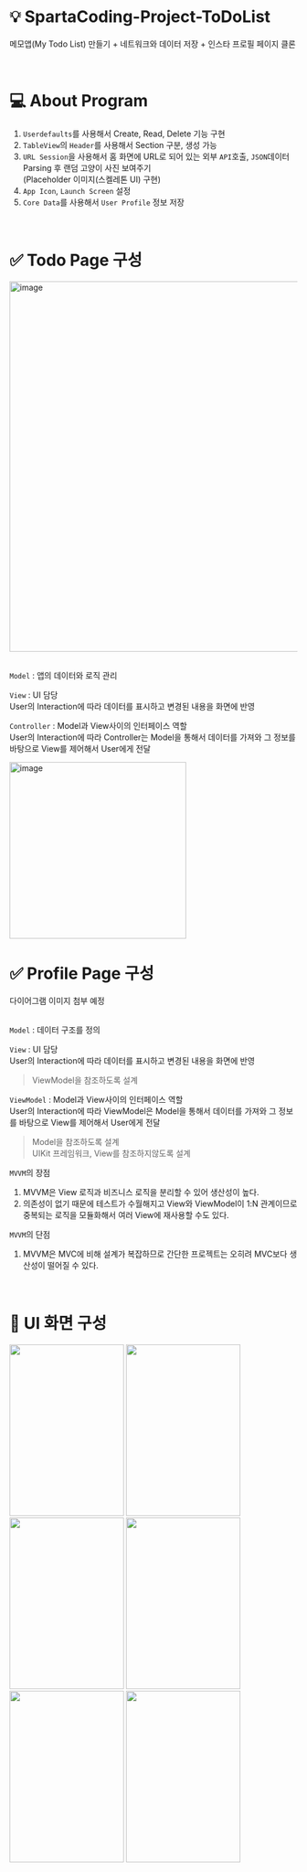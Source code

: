 # 💡 SpartaCoding-Project-ToDoList

메모앱(My Todo List) 만들기 + 네트워크와 데이터 저장 + 인스타 프로필 페이지 클론

<br/>

# 💻  About Program

1. `Userdefaults`를 사용해서 Create, Read, Delete 기능 구현
2. `TableView`의 `Header`를 사용해서 Section 구분, 생성 가능
3. `URL Session`을 사용해서 홈 화면에 URL로 되어 있는 외부 `API`호출, `JSON`데이터 Parsing 후 랜덤 고양이 사진 보여주기
<br/>(Placeholder 이미지(스켈레톤 UI) 구현)
4. `App Icon`, `Launch Screen` 설정
6. `Core Data`를 사용해서 `User Profile` 정보 저장

<br/>

# ✅  Todo Page 구성
<img width="648" alt="image" src="https://github.com/Leehan-sol/swift_ToDoList/assets/139109343/15f41341-39b8-4905-bb70-8828e9cd466a">
<br/>
<br/>

`Model` : 앱의 데이터와 로직 관리<br/>

`View` : UI 담당<br/>
User의 Interaction에 따라 데이터를 표시하고 변경된 내용을 화면에 반영<br/>

`Controller` : Model과 View사이의 인터페이스 역할<br/>
User의 Interaction에 따라 Controller는 Model을 통해서 데이터를 가져와 그 정보를 바탕으로 View를 제어해서 User에게 전달<br/>

<img width="309" alt="image" src="https://github.com/Leehan-sol/swift_MyToDoList_assignment/assets/139109343/1767eb07-780e-4660-9af9-f9075374737a">

<br/>

# ✅ Profile Page 구성
다이어그램 이미지 첨부 예정
<br/>
<br/>

`Model` : 데이터 구조를 정의<br/>

`View` : UI 담당<br/>
User의 Interaction에 따라 데이터를 표시하고 변경된 내용을 화면에 반영<br/>
> ViewModel을 참조하도록 설계

`ViewModel` : Model과 View사이의 인터페이스 역할<br/>
User의 Interaction에 따라 ViewModel은 Model을 통해서 데이터를 가져와 그 정보를 바탕으로 View를 제어해서 User에게 전달<br/>
> Model을 참조하도록 설계<br/>
> UIKit 프레임워크, View를 참조하지않도록 설계<br/>
  
`MVVM`의 장점<br/>
1. MVVM은 View 로직과 비즈니스 로직을 분리할 수 있어 생산성이 높다.<br/>
2. 의존성이 없기 때문에 테스트가 수월해지고 View와 ViewModel이 1:N 관계이므로 중복되는 로직을 모듈화해서 여러 View에 재사용할 수도 있다.<br/>

`MVVM`의 단점<br/>
1. MVVM은 MVC에 비해 설계가 복잡하므로 간단한 프로젝트는 오히려 MVC보다 생산성이 떨어질 수 있다.<br/>

<br/>

# 📱 UI 화면 구성
<img width="200" height="300" src="https://github.com/Leehan-sol/swift_ToDoList/assets/139109343/dabc7ef3-be61-45b5-a4c1-c03b18bafe75">
<img width="200" height="300" src="https://github.com/Leehan-sol/swift_ToDoList/assets/139109343/3af3c1c8-a555-4d96-9702-297c3fa2ef8d">
<img width="200" height="300" src="https://github.com/Leehan-sol/swift_ToDoList/assets/139109343/38ced4e3-fb10-4537-b8e3-270f5995d715">
<img width="200" height="300" src="https://github.com/Leehan-sol/swift_ToDoList/assets/139109343/c095342e-5c3b-4bf2-be1b-b4eed61c42e7">
<img width="200" height="300" src="https://github.com/Leehan-sol/MyToDoList_assignment/assets/139109343/a186519e-25f8-4e5b-beb3-ebe6c071e061">
<img width="200" height="300" src="https://github.com/Leehan-sol/MyToDoList_assignment/assets/139109343/6f2773d6-e289-4787-8385-f273174a0685">


<br/>










